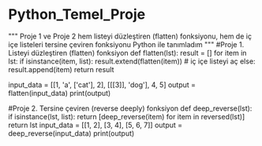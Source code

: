 # Python_Temel_Proje
"""
Proje 1 ve Proje 2 
hem listeyi düzleştiren (flatten) fonksiyonu, hem de iç içe listeleri tersine çeviren fonksiyonu Python ile tanımladım
"""
#Proje 1. Listeyi düzleştiren (flatten) fonksiyon
def flatten(lst):
    result = []
    for item in lst:
        if isinstance(item, list):
            result.extend(flatten(item))  # iç içe listeyi aç
        else:
            result.append(item)
    return result

input_data = [[1, 'a', ['cat'], 2], [[[3]], 'dog'], 4, 5]
output = flatten(input_data)
print(output)

#Proje 2. Tersine çeviren (reverse deeply) fonksiyon
def deep_reverse(lst):
    if isinstance(lst, list):
        return [deep_reverse(item) for item in reversed(lst)]
    return lst
input_data = [[1, 2], [3, 4], [5, 6, 7]]
output = deep_reverse(input_data)
print(output)
